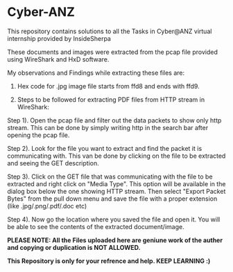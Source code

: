 # Cyber-ANZ
This repository contains solutions to all the Tasks in Cyber@ANZ virtual internship provided by InsideSherpa

These documents and images were extracted from the pcap file provided using WireShark and HxD software.

My observations and Findings while extracting these files are:

1. Hex code for .jpg image file starts from ffd8 and ends with ffd9.

2. Steps to be followed for extracting PDF files from HTTP stream in WireShark:

Step 1). Open the pcap file and filter out the data packets to show only http stream. This can be done by simply writing http in the search bar after opening the pcap file.

Step 2). Look for the file you want to extract and find the packet it is communicating with. This van be done by clicking on the file to be extracted and seeing the GET description.

Step 3). Click on the GET file that was communicating with the file to be extracted and right click on "Media Type". This option will be available in the dialog box below the one showing HTTP stream. Then select "Export Packet Bytes" from the pull down menu and save the file with a proper extension (like .jpg/.png/.pdf/.doc etc)

Step 4). Now go the location where you saved the file and open it. You will be able to see the contents of the extracted document/image.

**PLEASE NOTE: All the Files uploaded here are geniune work of the auther and copying or duplication is NOT ALLOWED.**

**This Repository is only for your refrence and help. KEEP LEARNING :)**
